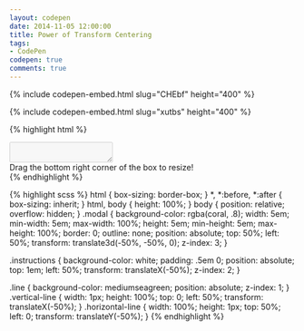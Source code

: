 ```yaml
---
layout: codepen
date: 2014-11-05 12:00:00
title: Power of Transform Centering
tags:
- CodePen
codepen: true
comments: true
---
```


{% include codepen-embed.html slug="CHEbf" height="400" %}

{% include codepen-embed.html slug="xutbs" height="400" %}

{% highlight html %}
<textarea class="modal" disabled></textarea>

<div class="instructions">Drag the bottom right corner of the box to resize!</div>

<div class="line  vertical-line"></div>
<div class="line  horizontal-line"></div>
{% endhighlight %}

{% highlight scss %}
html {
  box-sizing: border-box;
}
*, *:before, *:after {
  box-sizing: inherit;
}
html,
body {
  height: 100%;
}
body {
  position: relative;
  overflow: hidden;
}
.modal {
  background-color: rgba(coral, .8);
  width:     5em;
  min-width: 5em;
  max-width: 100%;
  height:     5em;
  min-height: 5em;
  max-height: 100%;
  border: 0;
  outline: none;
  position: absolute;
  top:  50%;
  left: 50%;
  transform: translate3d(-50%, -50%, 0);
  z-index: 3;
}


.instructions {
  background-color: white;
  padding: .5em 0;
  position: absolute;
  top: 1em;
  left: 50%;
  transform: translateX(-50%);
  z-index: 2;
}


.line {
  background-color: mediumseagreen;
  position: absolute;
  z-index: 1;
}
  .vertical-line {
    width: 1px;
    height: 100%;
    top: 0;
    left: 50%;
    transform: translateX(-50%);
  }
  .horizontal-line {
    width: 100%;
    height: 1px;
    top: 50%;
    left: 0;
    transform: translateY(-50%);
  }
{% endhighlight %}
